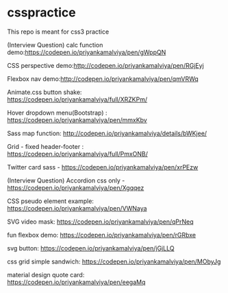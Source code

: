 # csspractice
This repo is meant for css3 practice

(Interview Question) calc function demo:https://codepen.io/priyankamalviya/pen/gWppQN

CSS perspective demo:http://codepen.io/priyankamalviya/pen/RGjEyj

Flexbox nav demo:http://codepen.io/priyankamalviya/pen/qmVRWq

Animate.css button shake: https://codepen.io/priyankamalviya/full/XRZKPm/

Hover dropdown menu(Bootstrap) : https://codepen.io/priyankamalviya/pen/mmxKbv

Sass map function: http://codepen.io/priyankamalviya/details/bWKjee/

Grid - fixed header-footer : https://codepen.io/priyankamalviya/full/PmxONB/

Twitter card sass - https://codepen.io/priyankamalviya/pen/xrPEzw

(Interview Question) Accordion css only - https://codepen.io/priyankamalviya/pen/Xgqqez

CSS pseudo element example: https://codepen.io/priyankamalviya/pen/VWNaya

SVG video mask: https://codepen.io/priyankamalviya/pen/qPrNeq

fun flexbox demo: https://codepen.io/priyankamalviya/pen/rGRbxe

svg button: https://codepen.io/priyankamalviya/pen/jGjLLQ

css grid simple sandwich: https://codepen.io/priyankamalviya/pen/MObyJg

material design quote card: https://codepen.io/priyankamalviya/pen/eegaMq
